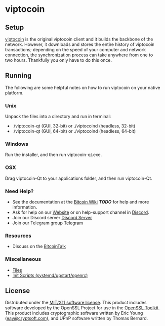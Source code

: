viptocoin
=====================

Setup
---------------------
[viptocoin](https://www.viptocoinproject.org/viptocoin-wallets/) is the original viptocoin client and it builds the backbone of the network. However, it downloads and stores the entire history of viptocoin transactions; depending on the speed of your computer and network connection, the synchronization process can take anywhere from one to two hours. Thankfully you only have to do this once.

Running
---------------------
The following are some helpful notes on how to run viptocoin on your native platform.

### Unix

Unpack the files into a directory and run in terminal:

- ./viptocoin-qt (GUI, 32-bit) or ./viptocoind (headless, 32-bit)
- ./viptocoin-qt (GUI, 64-bit) or ./viptocoind (headless, 64-bit)

### Windows

Run the installer, and then run viptocoin-qt.exe.

### OSX

Drag viptocoin-Qt to your applications folder, and then run viptocoin-Qt.

### Need Help?

* See the documentation at the [Bitcoin Wiki](https://en.bitcoin.it/wiki/Main_Page) ***TODO***
for help and more information.
* Ask for help on our [Website](https://www.viptocoinproject.org/help-support/) or on help-support channel in [Discord](http://discordapp.com/invite/B8F7Jdv).
* Join our Discord server [Discord Server](http://discordapp.com/invite/B8F7Jdv)
* Join our Telegram group [Telegram](http://t.me/viptocoincoin )

### Resources

* Discuss on the [BitcoinTalk](https://bitcointalk.org/index.php?topic=1848351.0)

### Miscellaneous

- [Files](files.md)
- [Init Scripts (systemd/upstart/openrc)](init.md)

License
---------------------
Distributed under the [MIT/X11 software license](http://www.opensource.org/licenses/mit-license.php).
This product includes software developed by the OpenSSL Project for use in the [OpenSSL Toolkit](https://www.openssl.org/). This product includes
cryptographic software written by Eric Young ([eay@cryptsoft.com](mailto:eay@cryptsoft.com)), and UPnP software written by Thomas Bernard.
